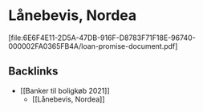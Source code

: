 # Lånebevis, Nordea

[file:6E6F4E11-2D5A-47DB-916F-D8783F71F18E-96740-000002FA0365FB4A/loan-promise-document.pdf]

## Backlinks
* [[Banker til boligkøb 2021]]
	* [[Lånebevis, Nordea]]

<!-- {BearID:3020CA72-E7EA-443F-91D6-F20CC37C3897-96740-000002F9FFBB3C35} -->
